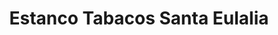 ---
title: "Estanco Tabacos Santa Eulalia"
url: /santa-eulalia-del-campo/estanco-tabacos-santa-eulalia/
shop: quiosco
---